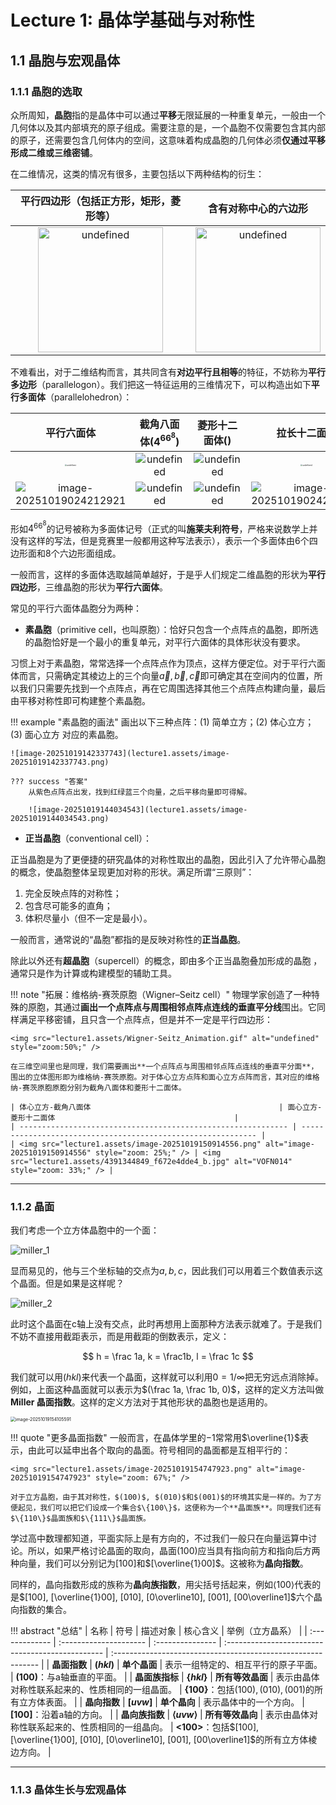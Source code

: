 # Lecture 1: 晶体学基础与对称性

## 1.1 晶胞与宏观晶体

### 1.1.1 晶胞的选取

众所周知，**晶胞**指的是晶体中可以通过**平移**无限延展的一种重复单元，一般由一个几何体以及其内部填充的原子组成。需要注意的是，一个晶胞不仅需要包含其内部的原子，还需要包含几何体内的空间，这意味着构成晶胞的几何体必须**仅通过平移形成二维或三维密铺**。

在二维情况，这类的情况有很多，主要包括以下两种结构的衍生：

|          **平行四边形**（包括正方形，矩形，菱形等）          |                     含有对称中心的六边形                     |
| :----------------------------------------------------------: | :----------------------------------------------------------: |
| <img src="lecture1.assets/2560px-Lattice_of_rhomboids.svg.png" alt="undefined" height="200" width=auto /> | <img src="lecture1.assets/2560px-Isohedral_tiling_p6-7.svg.png" alt="undefined" height="200" width=auto /> |

不难看出，对于二维结构而言，其共同含有**对边平行且相等**的特征，不妨称为**平行多边形**（parallelogon）。我们把这一特征运用的三维情况下，可以构造出如下**平行多面体**（parallelohedron）：

|                        **平行六面体**                        |                     截角八面体($4^66^8$)                     |                        菱形十二面体()                        |                         拉长十二面体                         |                        中心对称六棱柱                        |
| :----------------------------------------------------------: | :----------------------------------------------------------: | :----------------------------------------------------------: | :----------------------------------------------------------: | :----------------------------------------------------------: |
| <img src="lecture1.assets/Parallelohedron_edges_cube.png" alt="undefined" style="zoom:20%;" /> | ![undefined](lecture1.assets/Parallelohedron_edge_truncated_octahedron.png) | ![undefined](lecture1.assets/Parallelohedron_edges_rhombic_dodecahedron.png) | <img src="lecture1.assets/Parallelohedron_edges_elongated_rhombic_dodecahedron.png" alt="undefined" style="zoom:20%;" /> | ![undefined](lecture1.assets/Parallelohedron_edges_hexagonal_prism.png) |
| <img src="lecture1.assets/image-20251019024212921.png" alt="image-20251019024212921" /> |   <img src="lecture1.assets/HC-A4.png" alt="undefined" />    |   <img src="lecture1.assets/HC_R1.png" alt="undefined" />    | <img src="lecture1.assets/image-20251019024251516.png" alt="image-20251019024251516" /> | <img src="lecture1.assets/Hexagonal_prismatic_honeycomb.png" alt="undefined"  /> |

形如$4^66^8$的记号被称为多面体记号（正式的叫**施莱夫利符号**，严格来说数学上并没有这样的写法，但是竞赛里一般都用这种写法表示），表示一个多面体由6个四边形面和8个六边形面组成。

一般而言，这样的多面体选取越简单越好，于是乎人们规定二维晶胞的形状为**平行四边形**，三维晶胞的形状为**平行六面体**。

常见的平行六面体晶胞分为两种：

- **素晶胞**（primitive cell，也叫原胞）：恰好只包含一个点阵点的晶胞，即所选的晶胞恰好是一个最小的重复单元，对平行六面体的具体形状没有要求。

习惯上对于素晶胞，常常选择一个点阵点作为顶点，这样方便定位。对于平行六面体而言，只需确定其棱边上的三个向量$\vec{a}, \vec{b}, \vec{c}$即可确定其在空间内的位置，所以我们只需要先找到一个点阵点，再在它周围选择其他三个点阵点构建向量，最后由平移对称性即可构建整个素晶胞。

!!! example "素晶胞的画法"
    画出以下三种点阵：(1) 简单立方；(2) 体心立方；(3) 面心立方 对应的素晶胞。

    ![image-20251019142337743](lecture1.assets/image-20251019142337743.png)
    
    ??? success "答案"
        从紫色点阵点出发，找到红绿蓝三个向量，之后平移向量即可得解。
    
        ![image-20251019144034543](lecture1.assets/image-20251019144034543.png)

- **正当晶胞**（conventional cell）：

正当晶胞是为了更便捷的研究晶体的对称性取出的晶胞，因此引入了允许带心晶胞的概念，使晶胞整体呈现更加对称的形状。满足所谓“三原则”：

1. 完全反映点阵的对称性；
2. 包含尽可能多的直角；
3. 体积尽量小（但不一定是最小）。

一般而言，通常说的“晶胞”都指的是反映对称性的**正当晶胞**。

除此以外还有**超晶胞**（supercell）的概念，即由多个正当晶胞叠加形成的晶胞 ，通常只是作为计算或构建模型的辅助工具。

!!! note "拓展：维格纳-赛茨原胞（Wigner–Seitz cell）"
    物理学家创造了一种特殊的原胞，其通过**画出一个点阵点与周围相邻点阵点连线的垂直平分线**围出。它同样满足平移密铺，且只含一个点阵点，但是并不一定是平行四边形：

    <img src="lecture1.assets/Wigner-Seitz_Animation.gif" alt="undefined" style="zoom:50%;" />
    
    在三维空间里也是同理，我们需要画出**一个点阵点与周围相邻点阵点连线的垂直平分面**，围出的立体图形即为维格纳-赛茨原胞。对于体心立方点阵和面心立方点阵而言，其对应的维格纳-赛茨原胞原胞分别为截角八面体和菱形十二面体。
    
    | 体心立方-截角八面体                                          | 面心立方-菱形十二面体                                        |
    | ------------------------------------------------------------ | ------------------------------------------------------------ |
    | <img src="lecture1.assets/image-20251019150914556.png" alt="image-20251019150914556" style="zoom: 25%;" /> | <img src="lecture1.assets/4391344849_f672e4dde4_b.jpg" alt="VOFN014" style="zoom: 33%;" /> |

---

### 1.1.2 晶面

我们考虑一个立方体晶胞中的一个面：

![miller_1](lecture1.assets/miller_1.svg)

显而易见的，他与三个坐标轴的交点为$a, b, c$，因此我们可以用着三个数值表示这个晶面。但是如果是这样呢？

![miller_2](lecture1.assets/miller_2.svg)

此时这个晶面在c轴上没有交点，此时再想用上面那种方法表示就难了。于是我们不妨不直接用截距表示，而是用截距的倒数表示，定义：

$$
h = \frac 1a, k = \frac1b, l = \frac 1c
$$

我们就可以用$(hkl)$来代表一个晶面，这样就可以利用$0 = 1/\infty$把无穷远点消除掉。例如，上面这种晶面就可以表示为$(\frac 1a, \frac 1b, 0)$，这样的定义方法叫做**Miller 晶面指数**。这样的定义方法对于其他形状的晶胞也是适用的。

<img src="lecture1.assets/image-20251019154105591.png" alt="image-20251019154105591" style="zoom:50%;" />

!!! quote "更多晶面指数"
    一般而言，在晶体学里的$-1$常常用$\overline{1}$表示，由此可以延申出各个取向的晶面。符号相同的晶面都是互相平行的：

    <img src="lecture1.assets/image-20251019154747923.png" alt="image-20251019154747923" style="zoom: 67%;" />
    
    对于立方晶胞，由于其对称性，$(100)$, $(010)$和$(001)$的环境其实是一样的。为了方便起见，我们可以把它们设成一个集合$\{100\}$，这便称为一个**晶面族**。同理我们还有$\{110\}$晶面族和$\{111\}$晶面族。

学过高中数理都知道，平面实际上是有方向的，不过我们一般只在向量运算中讨论。所以，如果严格讨论晶面的取向，晶面$(100)$应当具有指向前方和指向后方两种向量，我们可以分别记为$[100]$和$[\overline{1}00]$。这被称为**晶向指数**。

同样的，晶向指数形成的族称为**晶向族指数**，用尖括号括起来，例如$\left<100\right>$代表的是$[100], [\overline{1}00], [010], [0\overline10], [001], [00\overline1]$六个晶向指数的集合。

!!! abstract "总结"
    | 名称           | 符号                   | 描述对象         | 核心含义                                         | 举例（立方晶系）                                             |
    | :------------- | :--------------------- | :--------------- | :----------------------------------------------- | :----------------------------------------------------------- |
    | **晶面指数**  | **$(hkl)$**            | **单个晶面**     | 表示一组特定的、相互平行的原子平面。             | **(100)**：与a轴垂直的平面。                                 |
    | **晶面族指标** | **$\{hkl\}$**          | **所有等效晶面** | 表示由晶体对称性联系起来的、性质相同的一组晶面。 | **{100}**：包括$(100), (010), (001)$的所有立方体表面。       |
    | **晶向指数**   | **$[uvw]$**            | **单个晶向**     | 表示晶体中的一个方向。                           | **[100]**：沿着a轴的方向。                                   |
    | **晶向族指数** | **$\left<uvw\right>$** | **所有等效晶向** | 表示由晶体对称性联系起来的、性质相同的一组晶向。 | **<100>**：包括$[100], [\overline{1}00], [010], [0\overline10], [001], [00\overline1]$的所有立方体棱边方向。 |

---

### 1.1.3 晶体生长与宏观晶体

